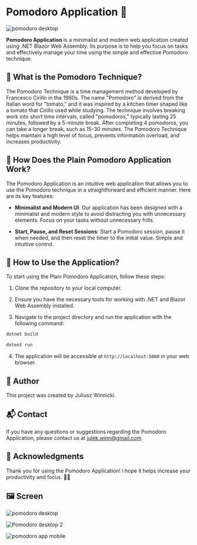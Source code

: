 <h1>Pomodoro Application 🍅</h1>

![pomodoro desktop](https://github.com/julekwinn/Pomodoro-Web-Application/assets/126665165/3b7b72db-ddca-46b0-aa88-d6683f02bcdb)

**Pomodoro Application**   is a minimalist and modern web application created using .NET Blazor Web Assembly. Its purpose is to help you focus on tasks and effectively manage your time using the simple and effective Pomodoro technique.

## 🍅 What is the Pomodoro Technique?

  The Pomodoro Technique is a time management method developed by Francesco Cirillo in the 1980s. The name "Pomodoro" is derived from the Italian word for "tomato," and it was inspired by a kitchen timer shaped like a tomato that Cirillo used while studying. The technique involves breaking work into short time intervals, called "pomodoros," typically lasting 25 minutes, followed by a 5-minute break. After completing 4 pomodoros, you can take a longer break, such as 15-30 minutes. The Pomodoro Technique helps maintain a high level of focus, prevents information overload, and increases productivity.

## 🚀 How Does the Plain Pomodoro Application Work?

  The Pomodoro Application is an intuitive web application that allows you to use the Pomodoro technique in a straightforward and efficient manner. Here are its key features:

- **Minimalist and Modern UI**: Our application has been designed with a minimalist and modern style to avoid distracting you with unnecessary elements. Focus on your tasks without unnecessary frills.

- **Start, Pause, and Reset Sessions**: Start a Pomodoro session, pause it when needed, and then reset the timer to the initial value. Simple and intuitive control.

## 📌 How to Use the Application?

  To start using the Plain Pomodoro Application, follow these steps:

1. Clone the repository to your local computer.

2. Ensure you have the necessary tools for working with .NET and Blazor Web Assembly installed.

3. Navigate to the project directory and run the application with the following command:

```csharp
dotnet build
```
```csharp
dotent run
```
4. The application will be accessible at `http://localhost:5000` in your web browser.

## 📝 Author

This project was created by Juliusz Winnicki.

## 📬 Contact

If you have any questions or suggestions regarding the Pomodoro Application, please contact us at julek.winn@gmail.com.

## 🙏 Acknowledgments

Thank you for using the Pomodoro Application! I hope it helps increase your productivity and focus. 🚀🍅

## 🖼 Screen

![pomodoro desktop](https://github.com/julekwinn/Pomodoro-Web-Application/assets/126665165/50e79bf8-fbfc-4ad0-b750-95db2d0325d1)

![Pomodoro desktop 2](https://github.com/julekwinn/Pomodoro-Web-Application/assets/126665165/4161e0a3-1cfc-4a4e-a09e-40a93ae5c772)

![pomodoro app mobile](https://github.com/julekwinn/Pomodoro-Web-Application/assets/126665165/e11279e8-bfb6-4ed5-871d-28fae89c6444)

